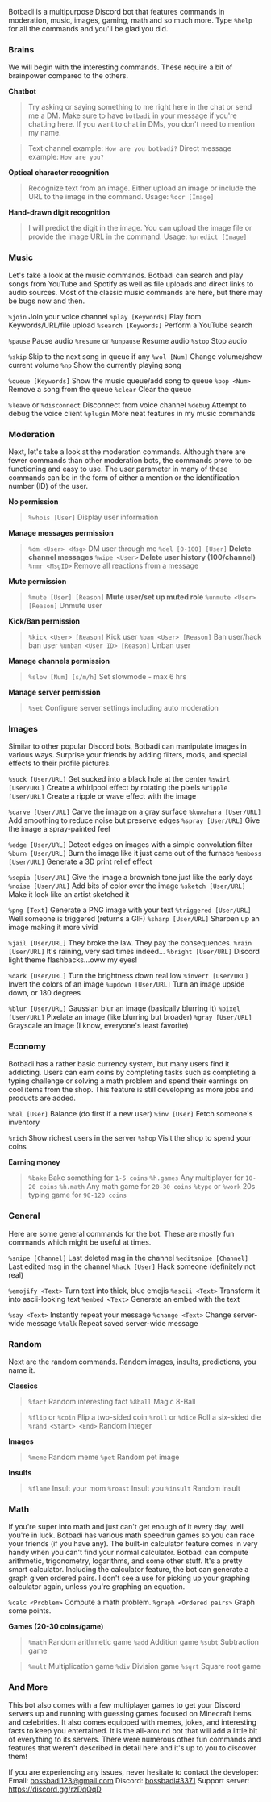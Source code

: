 Botbadi is a multipurpose Discord bot that features commands in moderation, music, images, gaming, math and so much more. Type `%help` for all the commands and you'll be glad you did.

### Brains
We will begin with the interesting commands. These require a bit of brainpower compared to the others.

**Chatbot**
> Try asking or saying something to me right here in the chat or send me a DM. Make sure to have `botbadi` in your message if you're chatting here. If you want to chat in DMs, you don't need to mention my name.

> Text channel example: `How are you botbadi?`
> Direct message example: `How are you?`

**Optical character recognition**
> Recognize text from an image. Either upload an image or include the URL to the image in the command. Usage: `%ocr [Image]`

**Hand-drawn digit recognition**
> I will predict the digit in the image. You can upload the image file or provide the image URL in the command. Usage: `%predict [Image]`


### Music
Let's take a look at the music commands. Botbadi can search and play songs from YouTube and Spotify as well as file uploads and direct links to audio sources. Most of the classic music commands are here, but there may be bugs now and then.

`%join` Join your voice channel
`%play [Keywords]` Play from Keywords/URL/file upload
`%search [Keywords]` Perform a YouTube search

`%pause` Pause audio
`%resume` or `%unpause` Resume audio
`%stop` Stop audio

`%skip` Skip to the next song in queue if any
`%vol [Num]` Change volume/show current volume
`%np` Show the currently playing song

`%queue [Keywords]` Show the music queue/add song to queue
`%pop <Num>` Remove a song from the queue
`%clear` Clear the queue

`%leave` or `%disconnect` Disconnect from voice channel
`%debug` Attempt to debug the voice client
`%plugin` More neat features in my music commands

### Moderation
Next, let's take a look at the moderation commands. Although there are fewer commands than other moderation bots, the commands prove to be functioning and easy to use. The user parameter in many of these commands can be in the form of either a mention or the identification number (ID) of the user.

**No permission**
> `%whois [User]` Display user information

**Manage messages permission**
> `%dm <User> <Msg>` DM user through me
> `%del [0-100] [User]` __Delete channel messages__
> `%wipe <User>` __Delete user history (100/channel)__
> `%rmr <MsgID>` Remove all reactions from a message

**Mute permission**
> `%mute [User] [Reason]` __Mute user/set up muted role__
> `%unmute <User> [Reason]` Unmute user

**Kick/Ban permission**
> `%kick <User> [Reason]` Kick user
> `%ban <User> [Reason]` Ban user/hack ban user
> `%unban <User ID> [Reason]` Unban user

**Manage channels permission**
> `%slow [Num] [s/m/h]` Set slowmode - max 6 hrs

**Manage server permission**
> `%set` Configure server settings including auto moderation
 
### Images
Similar to other popular Discord bots, Botbadi can manipulate images in various ways. Surprise your friends by adding filters, mods, and special effects to their profile pictures.

`%suck [User/URL]` Get sucked into a black hole at the center
`%swirl [User/URL]` Create a whirlpool effect by rotating the pixels
`%ripple [User/URL]` Create a ripple or wave effect with the image

`%carve [User/URL]` Carve the image on a gray surface
`%kuwahara [User/URL]` Add smoothing to reduce noise but preserve edges
`%spray [User/URL]` Give the image a spray-painted feel

`%edge [User/URL]` Detect edges on images with a simple convolution filter
`%burn [User/URL]` Burn the image like it just came out of the furnace
`%emboss [User/URL]` Generate a 3D print relief effect

`%sepia [User/URL]` Give the image a brownish tone just like the early days
`%noise [User/URL]` Add bits of color over the image
`%sketch [User/URL]` Make it look like an artist sketched it

`%png [Text]` Generate a PNG image with your text
`%triggered [User/URL]` Well someone is triggered (returns a GIF)
`%sharp [User/URL]` Sharpen up an image making it more vivid

`%jail [User/URL]` They broke the law. They pay the consequences.
`%rain [User/URL]` It's raining, very sad times indeed...
`%bright [User/URL]` Discord light theme flashbacks...oww my eyes!

`%dark [User/URL]` Turn the brightness down real low
`%invert [User/URL]` Invert the colors of an image
`%updown [User/URL]` Turn an image upside down, or 180 degrees

`%blur [User/URL]` Gaussian blur an image (basically blurring it)
`%pixel [User/URL]` Pixelate an image (like blurring but broader)
`%gray [User/URL]` Grayscale an image (I know, everyone's least favorite)

### Economy
Botbadi has a rather basic currency system, but many users find it addicting. Users can earn coins by completing tasks such as completing a typing challenge or solving a math problem and spend their earnings on cool items from the shop. This feature is still developing as more jobs and products are added.

`%bal [User]` Balance (do first if a new user)
`%inv [User]` Fetch someone's inventory

`%rich` Show richest users in the server
`%shop` Visit the shop to spend your coins

**Earning money**
> `%bake` Bake something for `1-5 coins`
> `%h.games` Any multiplayer for `10-20 coins`
> `%h.math` Any math game for `20-30 coins`
> `%type` or `%work` 20s typing game for `90-120 coins`

### General
Here are some general commands for the bot. These are mostly fun commands which might be useful at times.

`%snipe [Channel]` Last deleted msg in the channel
`%editsnipe [Channel]` Last edited msg in the channel
`%hack [User]` Hack someone (definitely not real)

`%emojify <Text>` Turn text into thick, blue emojis
`%ascii <Text>` Transform it into ascii-looking text
`%embed <Text>` Generate an embed with the text

`%say <Text>` Instantly repeat your message
`%change <Text>` Change server-wide message
`%talk` Repeat saved server-wide message

### Random
Next are the random commands. Random images, insults, predictions, you name it.

**Classics**
> `%fact` Random interesting fact
> `%8ball` Magic 8-Ball

> `%flip` or `%coin` Flip a two-sided coin
> `%roll` or `%dice` Roll a six-sided die
> `%rand <Start> <End>` Random integer

**Images**
> `%meme` Random meme
> `%pet` Random pet image

**Insults**
> `%flame` Insult your mom
> `%roast` Insult you
> `%insult` Random insult

### Math
If you're super into math and just can't get enough of it every day, well you're in luck. Botbadi has various math speedrun games so you can race your friends (if you have any). The built-in calculator feature comes in very handy when you can't find your normal calculator. Botbadi can compute arithmetic, trigonometry, logarithms, and some other stuff. It's a pretty smart calculator. Including the calculator feature, the bot can generate a graph given ordered pairs. I don't see a use for picking up your graphing calculator again, unless you're graphing an equation.

`%calc <Problem>` Compute a math problem.
`%graph <Ordered pairs>` Graph some points.

**Games (20-30 coins/game)**
> `%math` Random arithmetic game
> `%add` Addition game
> `%subt` Subtraction game

> `%mult` Multiplication game
> `%div` Division game
> `%sqrt` Square root game

### And More
This bot also comes with a few multiplayer games to get your Discord servers up and running with guessing games focused on Minecraft items and celebrities. It also comes equipped with memes, jokes, and interesting facts to keep you entertained. It is the all-around bot that will add a little bit of everything to its servers. There were numerous other fun commands and features that weren't described in detail here and it's up to you to discover them!

If you are experiencing any issues, never hesitate to contact the developer:
Email: bossbadi123@gmail.com
Discord: [bossbadi#3371](https://discord.com/users/712323326575378562)
Support server: https://discord.gg/rzDqQqD